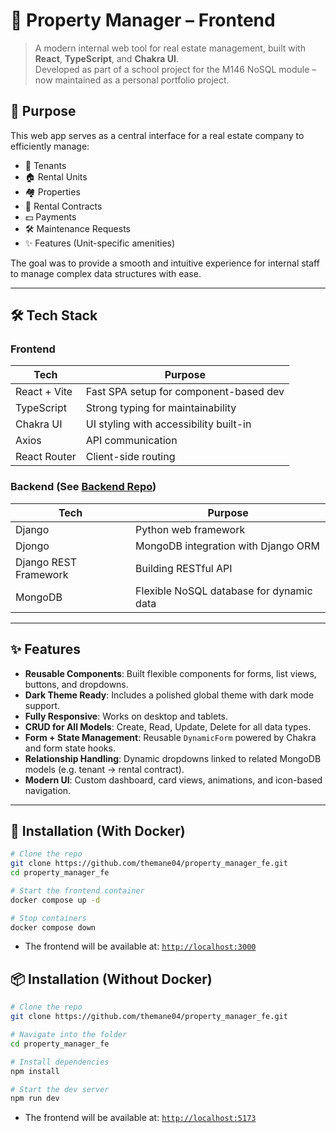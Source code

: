# 🏢 Property Manager – Frontend

> A modern internal web tool for real estate management, built with **React**, **TypeScript**, and **Chakra UI**.  
> Developed as part of a school project for the M146 NoSQL module – now maintained as a personal portfolio project.

## 🎯 Purpose

This web app serves as a central interface for a real estate company to efficiently manage:

- 👥 Tenants
- 🏠 Rental Units
- 🏘️ Properties
- 📑 Rental Contracts
- 💵 Payments
- 🛠️ Maintenance Requests
- ✨ Features (Unit-specific amenities)

The goal was to provide a smooth and intuitive experience for internal staff to manage complex data structures with
ease.

---

## 🛠️ Tech Stack

### Frontend

| Tech         | Purpose                                |
|--------------|----------------------------------------|
| React + Vite | Fast SPA setup for component-based dev |
| TypeScript   | Strong typing for maintainability      |
| Chakra UI    | UI styling with accessibility built-in |
| Axios        | API communication                      |
| React Router | Client-side routing                    |

### Backend (See [Backend Repo](https://github.com/themane04/property_manager_be.git))

| Tech                  | Purpose                                  |
|-----------------------|------------------------------------------|
| Django                | Python web framework                     |
| Djongo                | MongoDB integration with Django ORM      |
| Django REST Framework | Building RESTful API                     |
| MongoDB               | Flexible NoSQL database for dynamic data |

---

## ✨ Features

- **Reusable Components**: Built flexible components for forms, list views, buttons, and dropdowns.
- **Dark Theme Ready**: Includes a polished global theme with dark mode support.
- **Fully Responsive**: Works on desktop and tablets.
- **CRUD for All Models**: Create, Read, Update, Delete for all data types.
- **Form + State Management**: Reusable `DynamicForm` powered by Chakra and form state hooks.
- **Relationship Handling**: Dynamic dropdowns linked to related MongoDB models (e.g. tenant → rental contract).
- **Modern UI**: Custom dashboard, card views, animations, and icon-based navigation.

---

## 🐳 Installation (With Docker)

```bash
# Clone the repo
git clone https://github.com/themane04/property_manager_fe.git
cd property_manager_fe

# Start the frontend container
docker compose up -d

# Stop containers
docker compose down
```
- The frontend will be available at: [`http://localhost:3000`](http://localhost:3000)

## 📦 Installation (Without Docker)

```bash
# Clone the repo
git clone https://github.com/themane04/property_manager_fe.git

# Navigate into the folder
cd property_manager_fe

# Install dependencies
npm install

# Start the dev server
npm run dev
```
- The frontend will be available at: [`http://localhost:5173`](http://localhost:5173)
